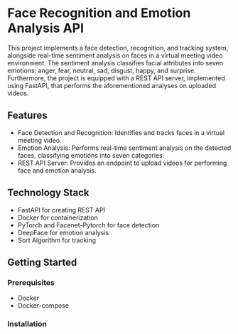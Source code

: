 # Face Recognition and Emotion Analysis API
This project implements a face detection, recognition, and tracking system, alongside real-time sentiment analysis on faces in a virtual meeting video environment. The sentiment analysis classifies facial attributes into seven emotions: anger, fear, neutral, sad, disgust, happy, and surprise. Furthermore, the project is equipped with a REST API server, implemented using FastAPI, that performs the aforementioned analyses on uploaded videos.
## Features

- Face Detection and Recognition: Identifies and tracks faces in a virtual meeting video.
- Emotion Analysis: Performs real-time sentiment analysis on the detected faces, classifying emotions into seven categories.
- REST API Server: Provides an endpoint to upload videos for performing face and emotion analysis.

## Technology Stack

- FastAPI for creating REST API
- Docker for containerization
- PyTorch and Facenet-Pytorch for face detection
- DeepFace for emotion analysis
- Sort Algorithm for tracking

## Getting Started

### Prerequisites

- Docker
- Docker-compose

### Installation
